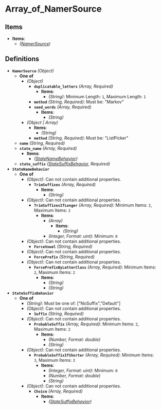 # Array_of_NamerSource

## Items

  * **Items**:
    * *([NamerSource](#definitions/NamerSource))*
## Definitions
  * <a id="definitions/NamerSource"></a>**`NamerSource`** *(Object)*
    * **One of**
      * *(Object)*
        * **`duplicatable_letters`** *(Array, Required)*
          * **Items**:
            * *(String)*: Minimum Length: `1`, Maximum Length: `1`
        * **`method`** *(String, Required)*: Must be: "Markov"
        * **`seed_words`** *(Array, Required)*
          * **Items**:
            * *(String)*
      * *(Object | Array)*
        * **Items**:
          * *(String)*
        * **`method`** *(String, Required)*: Must be: "ListPicker"
    * **`name`** *(String, Required)*
    * **`state_name`** *(Array, Required)*
      * **Items**:
        * *([StateNameBehavior](#definitions/StateNameBehavior))*
    * **`state_suffix`** *([StateSuffixBehavior](#definitions/StateSuffixBehavior), Required)*
  * <a id="definitions/StateNameBehavior"></a>**`StateNameBehavior`**
    * **One of**
      * *(Object)*: Can not contain additional properties.
        * **`TrimSuffixes`** *(Array, Required)*
          * **Items**:
            * *(String)*
      * *(Object)*: Can not contain additional properties.
        * **`TrimSuffixesIfLonger`** *(Array, Required)*: Minimum Items: `2`, Maximum Items: `2`
          * **Items**:
            * *(Array)*
              * **Items**:
                * *(String)*
            * *(Integer, Format: uint)*: Minimum: `0`
      * *(Object)*: Can not contain additional properties.
        * **`ForceVowel`** *(String, Required)*
      * *(Object)*: Can not contain additional properties.
        * **`ForcePrefix`** *(String, Required)*
      * *(Object)*: Can not contain additional properties.
        * **`ForcePrefixByLetterClass`** *(Array, Required)*: Minimum Items: `2`, Maximum Items: `2`
          * **Items**:
            * *(String)*
            * *(String)*
  * <a id="definitions/StateSuffixBehavior"></a>**`StateSuffixBehavior`**
    * **One of**
      * *(String)*: Must be one of: ["NoSuffix","Default"]
      * *(Object)*: Can not contain additional properties.
        * **`Suffix`** *(String, Required)*
      * *(Object)*: Can not contain additional properties.
        * **`ProbableSuffix`** *(Array, Required)*: Minimum Items: `2`, Maximum Items: `2`
          * **Items**:
            * *(Number, Format: double)*
            * *(String)*
      * *(Object)*: Can not contain additional properties.
        * **`ProbableSuffixIfShorter`** *(Array, Required)*: Minimum Items: `3`, Maximum Items: `3`
          * **Items**:
            * *(Integer, Format: uint)*: Minimum: `0`
            * *(Number, Format: double)*
            * *(String)*
      * *(Object)*: Can not contain additional properties.
        * **`Choice`** *(Array, Required)*
          * **Items**:
            * *([StateSuffixBehavior](#definitions/StateSuffixBehavior))*
